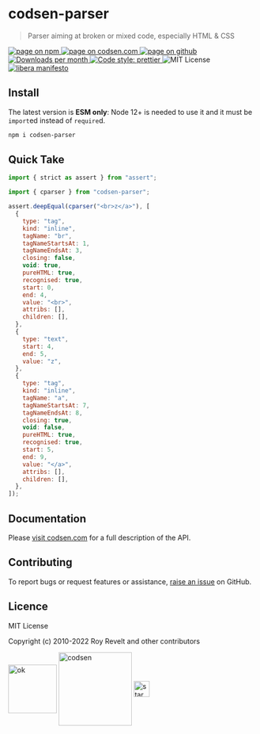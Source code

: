# codsen-parser

> Parser aiming at broken or mixed code, especially HTML & CSS

<div class="package-badges">
  <a href="https://www.npmjs.com/package/codsen-parser" rel="nofollow noreferrer noopener">
    <img src="https://img.shields.io/badge/-npm-blue?style=flat-square" alt="page on npm">
  </a>
  <a href="https://codsen.com/os/codsen-parser" rel="nofollow noreferrer noopener">
    <img src="https://img.shields.io/badge/-codsen-blue?style=flat-square" alt="page on codsen.com">
  </a>
  <a href="https://github.com/codsen/codsen/tree/main/packages/codsen-parser" rel="nofollow noreferrer noopener">
    <img src="https://img.shields.io/badge/-github-blue?style=flat-square" alt="page on github">
  </a>
  <a href="https://npmcharts.com/compare/codsen-parser?interval=30" rel="nofollow noreferrer noopener" target="_blank">
    <img src="https://img.shields.io/npm/dm/codsen-parser.svg?style=flat-square" alt="Downloads per month">
  </a>
  <a href="https://prettier.io" rel="nofollow noreferrer noopener" target="_blank">
    <img src="https://img.shields.io/badge/code_style-prettier-brightgreen.svg?style=flat-square" alt="Code style: prettier">
  </a>
  <img src="https://img.shields.io/badge/licence-MIT-brightgreen.svg?style=flat-square" alt="MIT License">
  <a href="https://liberamanifesto.com" rel="nofollow noreferrer noopener" target="_blank">
    <img src="https://img.shields.io/badge/libera-manifesto-lightgrey.svg?style=flat-square" alt="libera manifesto">
  </a>
</div>

## Install

The latest version is **ESM only**: Node 12+ is needed to use it and it must be `import`ed instead of `require`d.

```bash
npm i codsen-parser
```

## Quick Take

```js
import { strict as assert } from "assert";

import { cparser } from "codsen-parser";

assert.deepEqual(cparser("<br>z</a>"), [
  {
    type: "tag",
    kind: "inline",
    tagName: "br",
    tagNameStartsAt: 1,
    tagNameEndsAt: 3,
    closing: false,
    void: true,
    pureHTML: true,
    recognised: true,
    start: 0,
    end: 4,
    value: "<br>",
    attribs: [],
    children: [],
  },
  {
    type: "text",
    start: 4,
    end: 5,
    value: "z",
  },
  {
    type: "tag",
    kind: "inline",
    tagName: "a",
    tagNameStartsAt: 7,
    tagNameEndsAt: 8,
    closing: true,
    void: false,
    pureHTML: true,
    recognised: true,
    start: 5,
    end: 9,
    value: "</a>",
    attribs: [],
    children: [],
  },
]);
```

## Documentation

Please [visit codsen.com](https://codsen.com/os/codsen-parser/) for a full description of the API.

## Contributing

To report bugs or request features or assistance, [raise an issue](https://github.com/codsen/codsen/issues/new/choose) on GitHub.

## Licence

MIT License

Copyright (c) 2010-2022 Roy Revelt and other contributors


<img src="https://codsen.com/images/png-codsen-ok.png" width="98" alt="ok" align="center"> <img src="https://codsen.com/images/png-codsen-1.png" width="148" alt="codsen" align="center"> <img src="https://codsen.com/images/png-codsen-star-small.png" width="32" alt="star" align="center">


